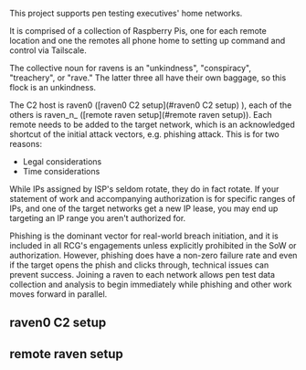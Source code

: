 This project supports pen testing executives' home networks.

It is comprised of a collection of Raspberry Pis, one for each remote location and one the remotes all phone home to setting up command and control via Tailscale.

The collective noun for ravens is an "unkindness", "conspiracy", "treachery", or "rave." The latter three all have their own baggage, so this flock is an unkindness.

The C2 host is raven0 ([raven0 C2 setup](#raven0 C2 setup)
), each of the others is raven_n_ ([remote raven setup](#remote raven setup)). Each remote needs to be added to the target network, which is an acknowledged shortcut of the initial attack vectors, e.g. phishing attack. This is for two reasons:
* Legal considerations
* Time considerations

While IPs assigned by ISP's seldom rotate, they do in fact rotate. If your statement of work and accompanying authorization is for specific ranges of IPs, and one of the target networks get a new IP lease, you may end up targeting an IP range you aren't authorized for.

Phishing is the dominant vector for real-world breach initiation, and it is included in all RCG's engagements unless explicitly prohibited in the SoW or authorization. However, phishing does have a non-zero failure rate and even if the target opens the phish and clicks through, technical issues can prevent success. Joining a raven to each network allows pen test data collection and analysis to begin immediately while phishing and other work moves forward in parallel.

## raven0 C2 setup
## remote raven setup